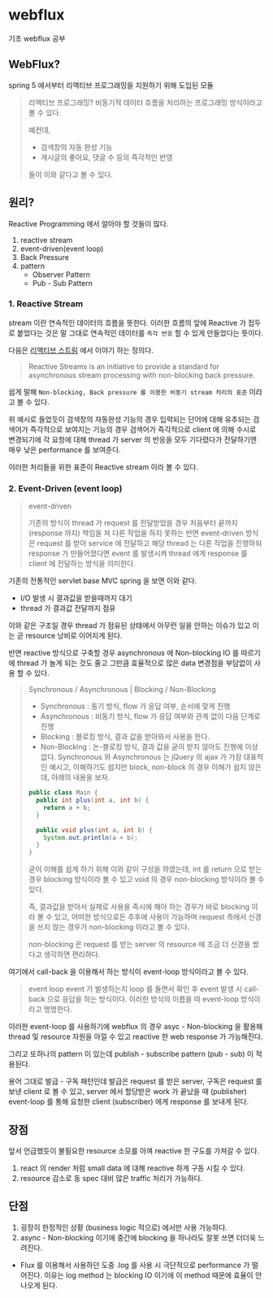 # webflux
기초 webflux 공부

## WebFlux?

spring 5 에서부터 리액티브 프로그래밍을 지원하기 위해 도입된 모듈

> 리액티브 프로그래밍?
> 비동기적 데이터 흐름을 처리하는 프로그래밍 방식이라고 볼 수 있다.
> 
> 예컨데,
> - 검색창의 자동 완성 기능
> - 게시글의 좋아요, 댓글 수 등의 즉각적인 반영
> 
> 들이 이와 같다고 볼 수 있다.

## 원리?

Reactive Programming 에서 알아야 할 것들이 많다.

1. reactive stream
2. event-driven(event loop)
3. Back Pressure
4. pattern
   - Observer Pattern
   - Pub - Sub Pattern

### 1. Reactive Stream

stream 이란 연속적인 데이터의 흐름을 뜻한다. 이러한 흐름의 앞에 Reactive 가 접두로 붙었다는 것은 말 그대로
연속적인 데이터를 `즉각 반응` 할 수 있게 만들었다는 뜻이다.

다음은 [리액티브 스트림](http://reactive-streams.org) 에서 이야기 하는 정의다.

> Reactive Streams is an initiative to provide a standard for asynchronous stream processing with non-blocking back pressure.

쉽게 말해 `Non-blocking, Back pressure 를 이용한 비동기 stream 처리의 표준` 이라고 볼 수 있다.

위 예시로 들었듯이 검색창의 자동완성 기능의 경우 입력되는 단어에 대해 유추되는 검색어가 즉각적으로 보여지는 기능의 경우 
검색어가 즉각적으로 client 에 의해 수시로 변경되기에 각 요청에 대해 thread 가 server 의 반응을 모두 기다렸다가 전달하기엔
매우 낮은 performance 를 보여준다. 

이러한 처리들을 위한 표준이 Reactive stream 이라 볼 수 있다.

### 2. Event-Driven (event loop)

> event-driven
> 
> 기존의 방식이 thread 가 request 를 전달받았을 경우 처음부터 끝까지 (response 까지) 책임을 져 다른 작업을 하지 못하는 반면
> event-driven 방식은 request 를 받아 service 에 전달하고 해당 thread 는 다른 작업을 진행하되 response 가 만들어졌다면 event 를 발생시켜
> thread 에게 response 를 client 에 전달하는 방식을 의미한다.

기존의 전통적인 servlet base MVC spring 을 보면 이와 같다.

- I/O 발생 시 결과값을 받을때까지 대기
- thread 가 결과값 전달까지 점유

이와 같은 구조일 경우 thread 가 점유된 상태에서 아무런 일을 안하는 이슈가 있고 이는 곧 resource 낭비로 이어지게 된다.

반면 reactive 방식으로 구축할 경우 asynchronous 에 Non-blocking IO 를 따르기에 thread 가 놀게 되는 것도 줄고
그만큼 효율적으로 많은 data 변경점을 부담없이 사용 할 수 있다.

> Synchronous / Asynchronous | Blocking / Non-Blocking
> 
> - Synchronous : 동기 방식, flow 가 응답 여부, 순서에 맞게 진행
> - Asynchronous : 비동기 방식, flow 가 응답 여부와 관계 없이 다음 단계로 진행 
> - Blocking : 블로킹 방식, 결과 값을 받아와서 사용을 한다.
> - Non-Blocking : 논-블로킹 방식, 결과 값을 굳이 받지 않아도 진행에 이상 없다.
> Synchronous 와 Asynchronous 는 jQuery 의 ajax 가 가장 대표적인 예시고, 이해하기도 쉽지만 block, non-block 의 경우 이해가 쉽지 않은데, 아래의 내용을 보자.
> 
> ```java
> public class Main {
>   public int plus(int a, int b) {
>     return a + b;
>   }
> 
>   public void plus(int a, int b) {
>     System.out.println(a + b);
>   }
> }
> ```
> 
> 굳이 이해를 쉽게 하기 위해 이와 같이 구성을 하였는데, int 를 return 으로 받는 경우 blocking 방식이라 볼 수 있고 void 의 경우 non-blocking 방식이라 볼 수 있다. 
> 
> 즉, 결과값을 받아서 실제로 사용을 즉시에 해야 하는 경우가 바로 blocking 이라 볼 수 있고, 어떠한 방식으로든 추후에 사용이 가능하며 request 측에서 신경을 쓰지 않는 경우가 non-blocking 이라고 볼 수 있다.
>
> non-blocking 은 request 를 받는 server 의 resource 에 조금 더 신경을 썼다고 생각하면 편리하다.

여기에서 call-back 을 이용해서 하는 방식이 event-loop 방식이라고 볼 수 있다.

> event loop
> event 가 발생하는지 loop 를 돌면서 확인 후 event 발생 시 call-back 으로 응답을 하는 방식이다. 
> 이러한 방식의 이름을 따 event-loop 방식이라고 명명한다.

이러한 event-loop 를 사용하기에 webflux 의 경우 asyc - Non-blocking 을 활용해 thread 및 resource 자원을 아낄 수 있고 reactive 한 web response 가 가능해진다.

그리고 또하나의 pattern 이 있는데 publish - subscribe pattern (pub - sub) 이 적용된다.

용어 그대로 발급 - 구독 패턴인데 발급은 request 를 받은 server, 구독은 request 를 보낸 client 로 볼 수 있고, 
server 에서 할당받은 work 가 끝났을 때 (publisher) 
event-loop 를 통해 요청한 client (subscriber) 에게 response 를 보내게 된다.

## 장점

앞서 언급했듯이 불필요한 resource 소모를 아껴 reactive 한 구도를 가져갈 수 있다.

1. react 의 render 처럼 small data 에 대해 reactive 하게 구동 시킬 수 있다.
2. resource 감소로 동 spec 대비 많은 traffic 처리가 가능하다.

## 단점

1. 굉장히 한정적인 상황 (business logic 적으로) 에서만 사용 가능하다.
2. async - Non-blocking 이기에 중간에 blocking 을 하나라도 잘못 쓰면 더더욱 느려진다.
  - Flux 를 이용해서 사용하던 도중 .log 를 사용 시 극단적으로 performance 가 떨어진다. 이유는 log method 는 blocking IO 이기에 이 method 때문에 효율이 안나오게 된다.
